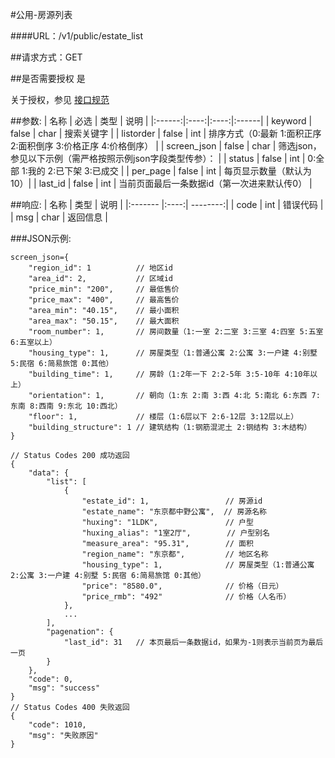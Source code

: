 #公用-房源列表

####URL：/v1/public/estate_list

##请求方式：GET

##是否需要授权
是

关于授权，参见 [接口规范][1]

##参数:
| 名称 | 必选 | 类型 | 说明 |
|:------:|:----:|:----:|:------|
| keyword | false | char | 搜索关键字 |
| listorder | false | int | 排序方式（0:最新 1:面积正序 2:面积倒序 3:价格正序 4:价格倒序） |
| screen_json | false | char | 筛选json，参见以下示例（需严格按照示例json字段类型传参）： |
| status | false | int | 0:全部 1:我的 2:已下架 3:已成交 |
| per_page | false | int | 每页显示数量（默认为10）|
| last_id  | false | int | 当前页面最后一条数据id（第一次进来默认传0） |

##响应:
| 名称  | 类型  | 说明 |
|:------- |:----:| --------:|
| code    | int  |  错误代码 |
| msg     | char |  返回信息 |

###JSON示例:
```
screen_json={
    "region_id": 1          // 地区id 
    "area_id": 2,           // 区域id 
    "price_min": "200",     // 最低售价
    "price_max": "400",     // 最高售价
    "area_min": "40.15",    // 最小面积
    "area_max": "50.15",    // 最大面积
    "room_number": 1,       // 房间数量（1:一室 2:二室 3:三室 4:四室 5:五室 6:五室以上）
    "housing_type": 1,      // 房屋类型（1:普通公寓 2:公寓 3:一户建 4:别墅 5:民宿 6:简易旅馆 0:其他）
    "building_time": 1,     // 房龄（1:2年一下 2:2-5年 3:5-10年 4:10年以上）
    "orientation": 1,       // 朝向（1:东 2:南 3:西 4:北 5:南北 6:东西 7:东南 8:西南 9:东北 10:西北）
    "floor": 1,             // 楼层（1:6层以下 2:6-12层 3:12层以上）
    "building_structure": 1 // 建筑结构（1:钢筋混泥土 2:钢结构 3:木结构）
}

// Status Codes 200 成功返回
{
    "data": {
        "list": [
            {
                "estate_id": 1,                 // 房源id
                "estate_name": "东京都中野公寓",  // 房源名称
                "huxing": "1LDK",               // 户型
                "huxing_alias": "1室2厅",        // 户型别名
                "measure_area": "95.31",        // 面积
                "region_name": "东京都",         // 地区名称
                "housing_type": 1,              // 房屋类型（1:普通公寓 2:公寓 3:一户建 4:别墅 5:民宿 6:简易旅馆 0:其他）
                "price": "8580.0",              // 价格（日元）
                "price_rmb": "492"              // 价格（人名币）
            },
            ...
        ],
        "pagenation": {
            "last_id": 31   // 本页最后一条数据id，如果为-1则表示当前页为最后一页
        }
    },
    "code": 0,
    "msg": "success"
}
// Status Codes 400 失败返回
{
    "code": 1010,
    "msg": "失败原因"
}
```
[1]: ../read/auth.html